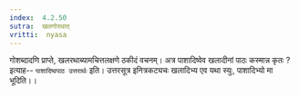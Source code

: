 ```yaml
---
index:  4.2.50
sutra:  खलगोरथात्
vritti:  nyasa
---
```


गोशब्दादणि प्राप्ते, खलरथाब्यामचित्तलक्षणे ठकीदं वचनम्। अत्र पाशादिष्वेव खलादीनां पाठः कस्मान्न कृतः ? इत्याह-- `पाशादिष्वपाठ उत्तरार्थः` इति। उत्तरसूत्र इनित्रकट्यचः खलादिभ्य एव यथा स्युः, पाशादिभ्यो मा भूदिति।।

